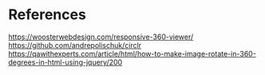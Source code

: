 # References
https://woosterwebdesign.com/responsive-360-viewer/
https://github.com/andrepolischuk/circlr
https://qawithexperts.com/article/html/how-to-make-image-rotate-in-360-degrees-in-html-using-jquery/200